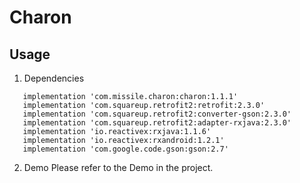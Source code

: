 # Charon
## Usage
1. Dependencies
```
   implementation 'com.missile.charon:charon:1.1.1'
   implementation 'com.squareup.retrofit2:retrofit:2.3.0'
   implementation 'com.squareup.retrofit2:converter-gson:2.3.0'
   implementation 'com.squareup.retrofit2:adapter-rxjava:2.3.0'
   implementation 'io.reactivex:rxjava:1.1.6'
   implementation 'io.reactivex:rxandroid:1.2.1'
   implementation 'com.google.code.gson:gson:2.7'
```
2. Demo
Please refer to the Demo in the project.